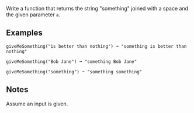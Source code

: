 Write a function that returns the string "something" joined with a space and the given parameter `a`.

## Examples
```
giveMeSomething("is better than nothing") ➞ "something is better than nothing"

giveMeSomething("Bob Jane") ➞ "something Bob Jane"

giveMeSomething("something") ➞ "something something"
```
## Notes

Assume an input is given.